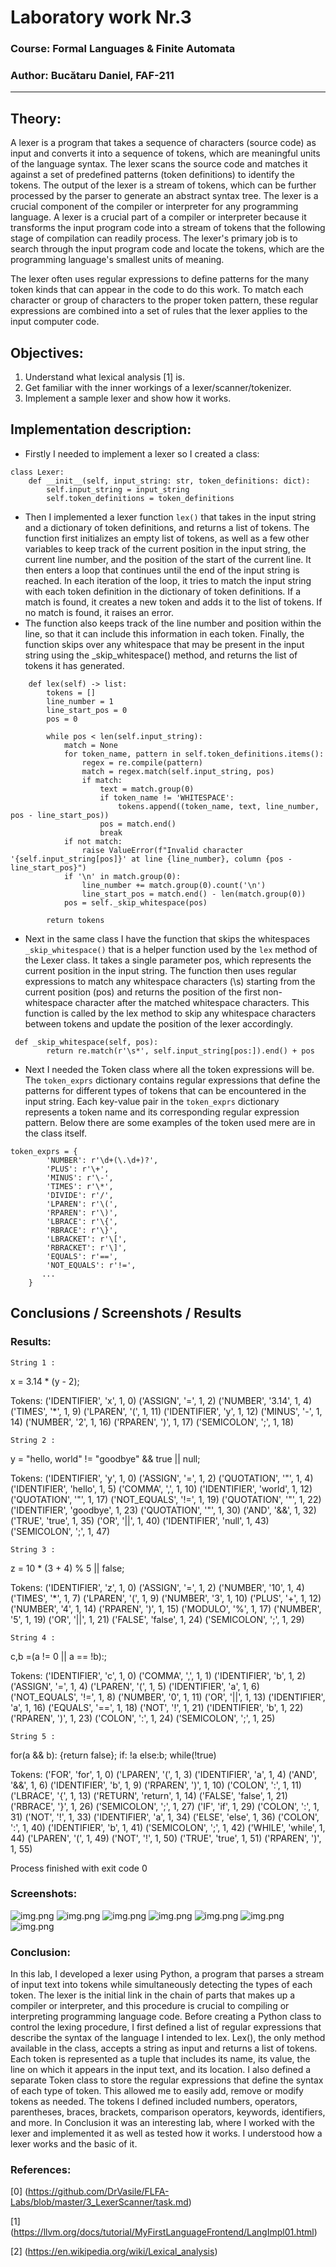 # Laboratory work Nr.3

### Course: Formal Languages & Finite Automata
### Author: Bucătaru Daniel, FAF-211

----

## Theory:
A lexer is a program that takes a sequence of characters (source code) as input and converts it 
into a sequence of tokens, which are meaningful units of the language syntax. The lexer scans the
source code and matches it against a set of predefined patterns (token definitions) to identify 
the tokens. The output of the lexer is a stream of tokens, which can be further processed by the
parser to generate an abstract syntax tree. The lexer is a crucial component of the compiler or 
interpreter for any programming language.
A lexer is a crucial part of a compiler or interpreter because it transforms the input program 
code into a stream of tokens that the following stage of compilation can readily process. 
The lexer's primary job is to search through the input program code and locate the tokens, 
which are the programming language's smallest units of meaning.

The lexer often uses regular expressions to define patterns for the many token kinds that can 
appear in the code to do this work. To match each character or group of characters to the proper 
token pattern, these regular expressions are combined into a set of rules that the lexer applies 
to the input computer code.

## Objectives:
1. Understand what lexical analysis [1] is.
2. Get familiar with the inner workings of a lexer/scanner/tokenizer.
3. Implement a sample lexer and show how it works.

## Implementation description:
* Firstly I needed to implement a lexer so I created a class:
```
class Lexer:
    def __init__(self, input_string: str, token_definitions: dict):
        self.input_string = input_string
        self.token_definitions = token_definitions
```
* Then I implemented a lexer function `lex()` that takes in the input string and a dictionary of token definitions, and returns a list of tokens.
The function first initializes an empty list of tokens, as well as a few other variables to keep track of the current position in the input string, the current line number, and the position of the start of the current line.
It then enters a loop that continues until the end of the input string is reached. In each iteration of the loop, it tries to match the input string with each token definition in the dictionary of token definitions. If a match is found, it creates a new token and adds it to the list of tokens. 
If no match is found, it raises an error. 
* The function also keeps track of the line number and position within the line, so that it can include this information in each token.
Finally, the function skips over any whitespace that may be present in the input string using the _skip_whitespace() method, and returns the list of tokens it has generated.
```
    def lex(self) -> list:
        tokens = []
        line_number = 1
        line_start_pos = 0
        pos = 0

        while pos < len(self.input_string):
            match = None
            for token_name, pattern in self.token_definitions.items():
                regex = re.compile(pattern)
                match = regex.match(self.input_string, pos)
                if match:
                    text = match.group(0)
                    if token_name != 'WHITESPACE':
                        tokens.append((token_name, text, line_number, pos - line_start_pos))
                    pos = match.end()
                    break
            if not match:
                raise ValueError(f"Invalid character '{self.input_string[pos]}' at line {line_number}, column {pos - line_start_pos}")
            if '\n' in match.group(0):
                line_number += match.group(0).count('\n')
                line_start_pos = match.end() - len(match.group(0))
            pos = self._skip_whitespace(pos)

        return tokens
```
* Next in the same class I have the function that skips the whitespaces `_skip_whitespace()` that is a helper function used by the `lex` method of the Lexer class. It takes a single parameter pos, which represents the current position in the input string.
The function then uses regular expressions to match any whitespace characters (\s) starting from the current position (pos) and returns the position of the first non-whitespace character after the matched whitespace characters.
This function is called by the lex method to skip any whitespace characters between tokens and update the position of the lexer accordingly.
```
 def _skip_whitespace(self, pos):
        return re.match(r'\s*', self.input_string[pos:]).end() + pos
```
* Next I needed the Token class where all the token expressions will be.
The `token_exprs` dictionary contains regular expressions that define the patterns for different types of tokens that can be encountered in the input string. 
Each key-value pair in the `token_exprs` dictionary represents a token name and its corresponding regular expression pattern.
Below there are some examples of the token used mere are in the class itself.
```
token_exprs = {
        'NUMBER': r'\d+(\.\d+)?',
        'PLUS': r'\+',
        'MINUS': r'\-',
        'TIMES': r'\*',
        'DIVIDE': r'/',
        'LPAREN': r'\(',
        'RPAREN': r'\)',
        'LBRACE': r'\{',
        'RBRACE': r'\}',
        'LBRACKET': r'\[',
        'RBRACKET': r'\]',
        'EQUALS': r'==',
        'NOT_EQUALS': r'!=',
       ...
    }
```
## Conclusions / Screenshots / Results

### Results:
	String 1 : 
x = 3.14 * (y - 2);

Tokens:
('IDENTIFIER', 'x', 1, 0)
('ASSIGN', '=', 1, 2)
('NUMBER', '3.14', 1, 4)
('TIMES', '*', 1, 9)
('LPAREN', '(', 1, 11)
('IDENTIFIER', 'y', 1, 12)
('MINUS', '-', 1, 14)
('NUMBER', '2', 1, 16)
('RPAREN', ')', 1, 17)
('SEMICOLON', ';', 1, 18)

	String 2 : 
y = "hello, world" != "goodbye" && true || null;

Tokens:
('IDENTIFIER', 'y', 1, 0)
('ASSIGN', '=', 1, 2)
('QUOTATION', '"', 1, 4)
('IDENTIFIER', 'hello', 1, 5)
('COMMA', ',', 1, 10)
('IDENTIFIER', 'world', 1, 12)
('QUOTATION', '"', 1, 17)
('NOT_EQUALS', '!=', 1, 19)
('QUOTATION', '"', 1, 22)
('IDENTIFIER', 'goodbye', 1, 23)
('QUOTATION', '"', 1, 30)
('AND', '&&', 1, 32)
('TRUE', 'true', 1, 35)
('OR', '||', 1, 40)
('IDENTIFIER', 'null', 1, 43)
('SEMICOLON', ';', 1, 47)

	String 3 : 
z = 10 * (3 + 4) % 5 || false;

Tokens:
('IDENTIFIER', 'z', 1, 0)
('ASSIGN', '=', 1, 2)
('NUMBER', '10', 1, 4)
('TIMES', '*', 1, 7)
('LPAREN', '(', 1, 9)
('NUMBER', '3', 1, 10)
('PLUS', '+', 1, 12)
('NUMBER', '4', 1, 14)
('RPAREN', ')', 1, 15)
('MODULO', '%', 1, 17)
('NUMBER', '5', 1, 19)
('OR', '||', 1, 21)
('FALSE', 'false', 1, 24)
('SEMICOLON', ';', 1, 29)

	String 4 : 
c,b =(a != 0 || a == !b):;

Tokens:
('IDENTIFIER', 'c', 1, 0)
('COMMA', ',', 1, 1)
('IDENTIFIER', 'b', 1, 2)
('ASSIGN', '=', 1, 4)
('LPAREN', '(', 1, 5)
('IDENTIFIER', 'a', 1, 6)
('NOT_EQUALS', '!=', 1, 8)
('NUMBER', '0', 1, 11)
('OR', '||', 1, 13)
('IDENTIFIER', 'a', 1, 16)
('EQUALS', '==', 1, 18)
('NOT', '!', 1, 21)
('IDENTIFIER', 'b', 1, 22)
('RPAREN', ')', 1, 23)
('COLON', ':', 1, 24)
('SEMICOLON', ';', 1, 25)

	String 5 : 
for(a && b): {return false}; if: !a else:b; while(!true)

Tokens:
('FOR', 'for', 1, 0)
('LPAREN', '(', 1, 3)
('IDENTIFIER', 'a', 1, 4)
('AND', '&&', 1, 6)
('IDENTIFIER', 'b', 1, 9)
('RPAREN', ')', 1, 10)
('COLON', ':', 1, 11)
('LBRACE', '{', 1, 13)
('RETURN', 'return', 1, 14)
('FALSE', 'false', 1, 21)
('RBRACE', '}', 1, 26)
('SEMICOLON', ';', 1, 27)
('IF', 'if', 1, 29)
('COLON', ':', 1, 31)
('NOT', '!', 1, 33)
('IDENTIFIER', 'a', 1, 34)
('ELSE', 'else', 1, 36)
('COLON', ':', 1, 40)
('IDENTIFIER', 'b', 1, 41)
('SEMICOLON', ';', 1, 42)
('WHILE', 'while', 1, 44)
('LPAREN', '(', 1, 49)
('NOT', '!', 1, 50)
('TRUE', 'true', 1, 51)
('RPAREN', ')', 1, 55)

Process finished with exit code 0

### Screenshots:
![img.png](images/img1_lab3.png)
![img.png](images/img2_lab3.png)
![img.png](images/img3_lab3.png)
![img.png](images/img4_lab3.png)
![img.png](images/img4.1_lab3.png)
![img.png](images/img5_lab3.png)
![img.png](images/img5.1_lab3.png)
### Conclusion:
In this lab, I developed a lexer using Python, a program that parses a stream of input text 
into tokens while simultaneously detecting the types of each token. The lexer is the initial 
link in the chain of parts that makes up a compiler or interpreter, and this procedure is 
crucial to compiling or interpreting programming language code.
Before creating a Python class to control the lexing procedure, I first defined a list of regular expressions 
that describe the syntax of the language I intended to lex. Lex(), the only method available in 
the class, accepts a string as input and returns a list of tokens. Each token is represented 
as a tuple that includes its name, its value, the line on which it appears in the input text, 
and its location.
I also defined a separate Token class to store the regular expressions that define the syntax of each 
type of token. This allowed me to easily add, remove or modify tokens as needed. 
The tokens I defined included numbers, operators, parentheses, braces, brackets, 
comparison operators, keywords, identifiers, and more.
In Conclusion it was an interesting lab, where I worked with the lexer and implemented it as well
as tested how it works. I understood how a lexer works and the basic of it.
### References:
[0] (https://github.com/DrVasile/FLFA-Labs/blob/master/3_LexerScanner/task.md)

[1] (https://llvm.org/docs/tutorial/MyFirstLanguageFrontend/LangImpl01.html)

[2] (https://en.wikipedia.org/wiki/Lexical_analysis)